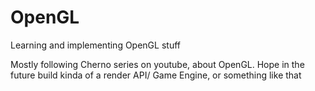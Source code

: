 # OpenGL
Learning and implementing OpenGL stuff

Mostly following Cherno series on youtube, about OpenGL.
Hope in the future build kinda of a render API/ Game Engine, or something like that
